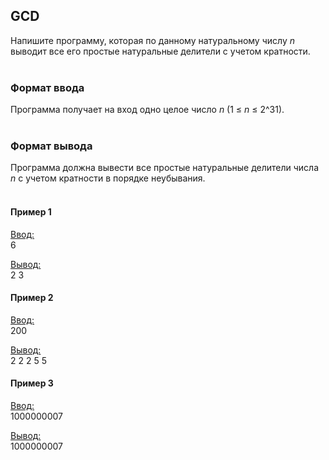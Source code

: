 ## GCD

Напишите программу, которая по данному натуральному числу _n_ выводит все его простые натуральные делители с учетом кратности.<br></br>
### Формат ввода

Программа получает на вход одно целое число _n_ (1 ≤ _n_ ≤ 2^31).
<br></br>
### Формат вывода

Программа должна вывести все простые натуральные делители числа _n_ с учетом кратности в порядке неубывания.
<br></br>
#### Пример 1

<ins>Ввод:</ins><br>
6<br>

<ins>Вывод:</ins><br>
2 3
<br>
#### Пример 2

<ins>Ввод:</ins><br>
200<br>

<ins>Вывод:</ins><br>
2 2 2 5 5
<br>
#### Пример 3

<ins>Ввод:</ins><br>
1000000007<br>

<ins>Вывод:</ins><br>
1000000007
<br>

